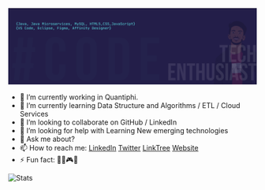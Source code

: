<img src="linkedin Cover github.png">
          
- 🔭 I’m currently working in Quantiphi.
- 🌱 I’m currently learning Data Structure and Algorithms / ETL / Cloud Services
- 👯 I’m looking to collaborate on GitHub / LinkedIn
- 🤔 I’m looking for help with Learning New emerging technologies
- 💬 Ask me about?
- 📫 How to reach me: <a href="https://www.linkedin.com/in/hassan-yosuf-44450a180/">LinkedIn</a>  <a href="https://twitter.com/HassanYosuf2">Twitter</a> <a href="https://linktr.ee/HassanYosuf">LinkTree</a> <a href="https://hassan.docogen.com/2">Website</a>
- ⚡ Fun fact: 👩‍💻🎮🎶

<img src="https://github-readme-stats.vercel.app/api?username=HassanYosuf&&show_icons=true&title_color=ffffff&icon_color=bb2acf&text_color=daf7dc&bg_color=151514" alt="Stats">
